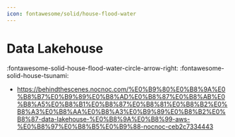 ```yaml
---
icon: fontawesome/solid/house-flood-water
---
```


# Data Lakehouse

:fontawesome-solid-house-flood-water-circle-arrow-right:
:fontawesome-solid-house-tsunami:

* https://behindthescenes.nocnoc.com/%E0%B9%80%E0%B8%9A%E0%B8%B7%E0%B9%89%E0%B8%AD%E0%B8%87%E0%B8%AB%E0%B8%A5%E0%B8%B1%E0%B8%87%E0%B8%81%E0%B8%B2%E0%B8%A3%E0%B8%AA%E0%B8%A3%E0%B9%89%E0%B8%B2%E0%B8%87-data-lakehouse-%E0%B8%9A%E0%B8%99-aws-%E0%B8%97%E0%B8%B5%E0%B9%88-nocnoc-ceb2c7334443
